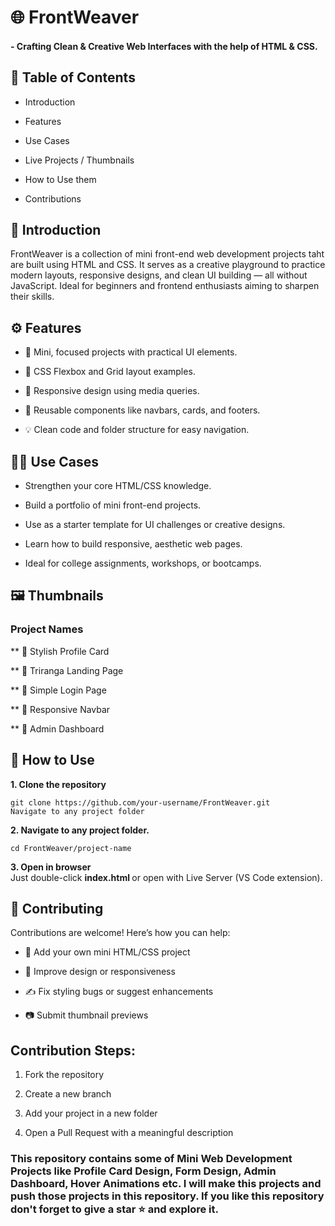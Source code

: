 # 🌐 FrontWeaver
####  - Crafting Clean & Creative Web Interfaces with the help of HTML & CSS.

## 📖 Table of Contents 

- Introduction
  
- Features

- Use Cases

- Live Projects / Thumbnails

- How to Use them

- Contributions


## 📌 Introduction

FrontWeaver is a collection of mini front-end web development projects taht are built using HTML and CSS. 
It serves as a creative playground to practice modern layouts, responsive designs, and clean UI building — all without JavaScript. 
Ideal for beginners and frontend enthusiasts aiming to sharpen their skills.

## ⚙️ Features

- 🧩 Mini, focused projects with practical UI elements.

- 🎨 CSS Flexbox and Grid layout examples.

- 📱 Responsive design using media queries.

- 💼 Reusable components like navbars, cards, and footers.

- 💡 Clean code and folder structure for easy navigation.


## 🧑‍💻 Use Cases

- Strengthen your core HTML/CSS knowledge.

- Build a portfolio of mini front-end projects.

- Use as a starter template for UI challenges or creative designs.

- Learn how to build responsive, aesthetic web pages.

- Ideal for college assignments, workshops, or bootcamps.

## 🖼️ Thumbnails

### Project Names

** 🧾 Stylish Profile Card	

** 🎨 Triranga Landing Page	

** 📄 Simple Login Page	

** 📱 Responsive Navbar	

** 🏢 Admin Dashboard

## 🚀 How to Use
<b> 1. Clone the repository </b>
```
git clone https://github.com/your-username/FrontWeaver.git
Navigate to any project folder
```
<b> 2. Navigate to any project folder. </b>
```
cd FrontWeaver/project-name
```
<b> 3. Open in browser </b><br>
 Just double-click <b> index.html </b> or open with Live Server (VS Code extension).

## 🤝 Contributing

Contributions are welcome! Here’s how you can help:

- 📁 Add your own mini HTML/CSS project

- 🧹 Improve design or responsiveness

- ✍️ Fix styling bugs or suggest enhancements

- 📷 Submit thumbnail previews

## Contribution Steps:
1. Fork the repository

2. Create a new branch

3. Add your project in a new folder

4. Open a Pull Request with a meaningful description

### This repository contains some of Mini Web Development Projects like Profile Card Design, Form Design, Admin Dashboard, Hover Animations etc. I will make this projects and push those projects in this repository. If you like this repository don't forget to give a star ⭐ and explore it.
